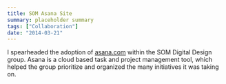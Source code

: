 ```yaml
---
title: SOM Asana Site
summary: placeholder summary
tags: ["Collaboration"]
date: "2014-03-21"
---
```


I spearheaded the adoption of [asana.com](http://www.asana.com) within the SOM Digital Design group. Asana is a cloud based task and project management tool, which helped the group prioritize and organized the many initiatives it was taking on.
